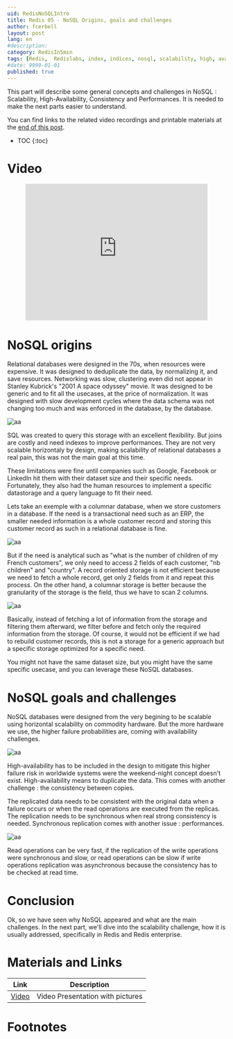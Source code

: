 ```yaml
---
uid: RedisNoSQLIntro
title: Redis 05 - NoSQL Origins, goals and challenges
author: fcerbell
layout: post
lang: en
#description:
category: RedisIn5min
tags: [Redis,  Redislabs, index, indices, nosql, scalability, high, availability, high-availability, consistency, performances, sql, relational, normalization, normalize, deduplicate]
#date: 9999-01-01
published: true
---
```


This part will describe some general concepts and challenges in NoSQL :
Scalability, High-Availability, Consistency and Performances. It is needed to
make the next parts easier to understand.

You can find links to the related video recordings and printable materials at
the <a href="#materials-and-links">end of this post</a>.

* TOC
{:toc}

# Video

<center><iframe width="420" height="315" src="https://www.youtube.com/embed/OG0TZ0n_0nc" frameborder="0" allowfullscreen></iframe></center>

# NoSQL origins

Relational databases were designed in the 70s, when resources were expensive. It
was designed to deduplicate the data, by normalizing it, and save resources.
Networking was slow, clustering even did not appear in Stanley Kubrick's "2001 A
space odyssey" movie. It was designed to be generic and to fit all the usecases,
at the price of normalization. It was designed with slow development cycles
where the data schema was not changing too much and was enforced in the
database, by the database. 

![aa][relational.png]

SQL was created to query this storage with an excellent flexibility. But joins
are costly and need indexes to improve performances. They are not very scalable
horizontaly by design, making scalability of relational databases a real pain,
this was not the main goal at this time.

These limitations were fine until companies such as Google, Facebook or LinkedIn
hit them with their dataset size and their specific needs. Fortunately, they
also had the human resources to implement a specific datastorage and a query
language to fit their need.

Lets take an exemple with a columnar database, when we store customers in a
database. If the need is a transactional need such as an ERP, the smaller needed
information is a whole customer record and storing this customer record as such
in a relational database is fine. 

![aa][table.png]

But if the need is analytical such as "what is
the number of children of my French customers", we only need to access 2 fields
of each customer, "nb children" and "country". A record oriented storage is not
efficient because we need to fetch a whole record, get only 2 fields from it and
repeat this process. On the other hand, a columnar storage is better because the
granularity of the storage is the field, thus we have to scan 2 columns.

![aa][column.png]

Basically, instead of fetching a lot of information from the storage and
filtering them afterward, we filter before and fetch only the required
information from the storage. Of course, it would not be efficient if we had to
rebuild customer records, this is not a storage for a generic approach but a
specific storage optimized for a specific need.

You might not have the same dataset size, but you might have the same specific
usecase, and you can leverage these NoSQL databases.

# NoSQL goals and challenges

NoSQL databases were designed from the very begining to be scalable using
horizontal scalability on commodity hardware. But the more hardware we use, the
higher failure probabilities are, coming with availability challenges.

![aa][nodes.png]

High-availability has to be included in the design to mitigate this higher
failure risk in worldwide systems were the weekend-night concept doesn't exist.
High-availability means to duplicate the data. This comes with another challenge
: the consistency between copies.

The replicated data needs to be consistent with the original data when a failure
occurs or when the read operations are executed from the replicas. The
replication needs to be synchronous when real strong consistency is needed.
Synchronous replication comes with another issue : performances.

![aa][replication.png]

Read operations can be very fast, if the replication of the write operations
were synchronous and slow, or read operations can be slow if write operations
replication was asynchronous because the consistency has to be checked at read
time.

# Conclusion

Ok, so we have seen why NoSQL appeared and what are the main challenges. In the
next part, we'll dive into the scalability challenge, how it is usually
addressed, specifically in Redis and Redis enterprise.

# Materials and Links

| Link | Description |
|---|---|
| [Video] | Video Presentation with pictures|

# Footnotes

[Video]: https://youtu.be/OG0TZ0n_0nc "Video presentation with pictures"
[relational.png]: {{site.url}}{{site.baseurl}}/assets/posts/{{page.uid}}/relational.png "i"
[table.png]: {{site.url}}{{site.baseurl}}/assets/posts/{{page.uid}}/table.png "i"
[column.png]: {{site.url}}{{site.baseurl}}/assets/posts/{{page.uid}}/column.png "i"
[nodes.png]: {{site.url}}{{site.baseurl}}/assets/posts/{{page.uid}}/nodes.png "i"
[replication.png]: {{site.url}}{{site.baseurl}}/assets/posts/{{page.uid}}/replication.png "i"
